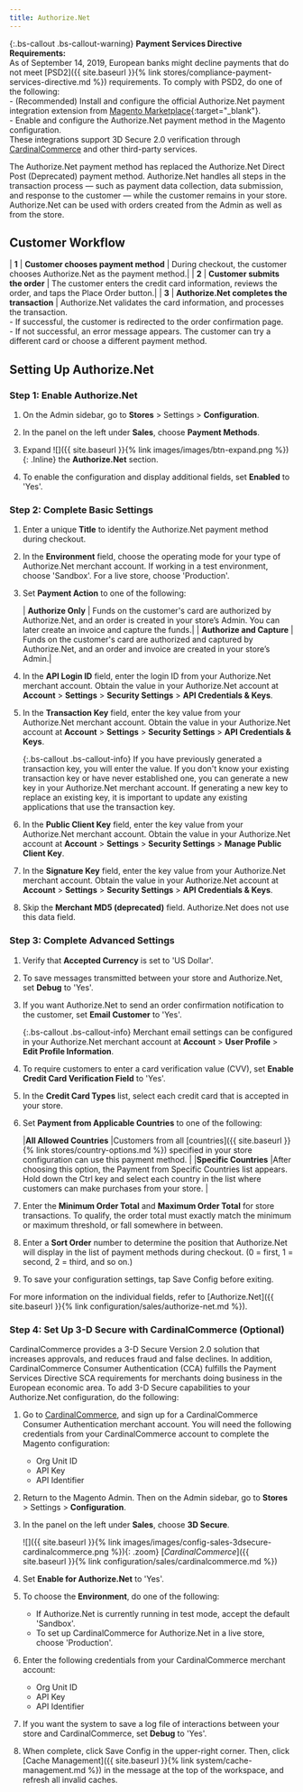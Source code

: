 ```yaml
---
title: Authorize.Net
---
```


{:.bs-callout .bs-callout-warning}
**Payment Services Directive Requirements:** <br/>
As of September 14, 2019, European banks might decline payments that do not meet [PSD2]({{ site.baseurl }}{% link stores/compliance-payment-services-directive.md %}) requirements. To comply with PSD2, do one of the following:<br/>- (Recommended) Install and configure the official Authorize.Net payment integration extension from [Magento Marketplace](https://marketplace.magento.com/catalogsearch/result/?q=authorize.net){:target="_blank"}.<br/>- Enable and configure the Authorize.Net payment method in the Magento configuration.<br/>These integrations support 3D Secure 2.0 verification through [CardinalCommerce](https://www.cardinalcommerce.com/products/psd2) and other third-party services.

The Authorize.Net payment method has replaced the Authorize.Net Direct Post (Deprecated) payment method. Authorize.Net handles all steps in the transaction process — such as payment data collection, data submission, and response to the customer — while the customer remains in your store. Authorize.Net can be used with orders created from the Admin as well as from the store.

## Customer Workflow

| **1** | **Customer chooses payment method** | During checkout, the customer chooses Authorize.Net as the payment method.|
| **2** | **Customer submits the order** | The customer enters the credit card information, reviews the order, and taps the Place Order button.|
| **3** | **Authorize.Net completes the transaction** | Authorize.Net validates the card information, and processes the transaction. <br/>- If successful, the customer is redirected to the order confirmation page.<br/>- If not successful, an error message appears. The customer can try a different card or choose a different payment method.

## Setting Up Authorize.Net

### Step 1: Enable Authorize.Net

1. On the Admin sidebar, go to **Stores** > Settings > **Configuration**.

2. In the panel on the left under **Sales**, choose **Payment Methods**.

3. Expand ![]({{ site.baseurl }}{% link images/images/btn-expand.png %}){: .Inline} the **Authorize.Net** section.

4. To enable the configuration and display additional fields, set **Enabled** to 'Yes'.


### Step 2: Complete Basic Settings
   
1. Enter a unique **Title** to identify the Authorize.Net payment method during checkout.

1. In the **Environment** field, choose the operating mode for your type of Authorize.Net merchant account.  If working in a test environment, choose 'Sandbox'. For a live store, choose 'Production'.

1. Set **Payment Action** to one of the following:

   | **Authorize Only** | Funds on the customer's card are authorized by Authorize.Net, and an order is created in your store’s Admin. You can later create an invoice and capture the funds.|
   | **Authorize and Capture** | Funds on the customer's card are authorized and captured by Authorize.Net, and an order and invoice are created in your store’s Admin.|

1. In the **API Login ID** field, enter the login ID from your Authorize.Net merchant account. Obtain the value in your Authorize.Net account at **Account** > **Settings** > **Security Settings** > **API Credentials & Keys**.

1.  In the **Transaction Key** field, enter the key value from your Authorize.Net merchant account. Obtain the value in your Authorize.Net account at **Account** > **Settings** > **Security Settings** > **API Credentials & Keys**.

       {:.bs-callout .bs-callout-info}
       If you have previously generated a transaction key, you will enter the value. If you don't know your existing transaction key or have never established one, you can generate a new key in your Authorize.Net merchant account. If generating a new key to replace an existing key, it is important to update any existing applications that use the transaction key.

1. In the **Public Client Key** field, enter the key value from your Authorize.Net merchant account. Obtain the value in your Authorize.Net account at **Account** > **Settings** > **Security Settings** > **Manage Public Client Key**.

1. In the **Signature Key** field, enter the key value from your Authorize.Net merchant account. Obtain the value in your Authorize.Net account at **Account** > **Settings** > **Security Settings** > **API Credentials & Keys**.

1. Skip the **Merchant MD5 (deprecated)** field. Authorize.Net does not use this data field.


### Step 3: Complete Advanced Settings

1. Verify that **Accepted Currency** is set to 'US Dollar'.

1. To save messages transmitted between your store and Authorize.Net, set **Debug** to 'Yes'.

1. If you want Authorize.Net to send an order confirmation notification to the customer, set **Email Customer** to 'Yes'.

   {:.bs-callout .bs-callout-info}
   Merchant email settings can be configured in your Authorize.Net merchant account at **Account** > **User Profile** > **Edit Profile Information**.

1. To require customers to enter a card verification value (CVV), set **Enable Credit Card Verification Field** to 'Yes'.

1. In the **Credit Card Types** list, select each credit card that is accepted in your store.

1. Set **Payment from Applicable Countries** to one of the following:

   |**All Allowed Countries** |Customers from all [countries]({{ site.baseurl }}{% link stores/country-options.md %}) specified in your store configuration can use this payment method. |
   |**Specific Countries** |After choosing this option, the Payment from Specific Countries list appears. Hold down the Ctrl key and select each country in the list where customers can make purchases from your store. |

1. Enter the **Minimum Order Total** and **Maximum Order Total** for store transactions. To qualify, the order total must exactly match the minimum or maximum threshold, or fall somewhere in between.

1. Enter a **Sort Order** number to determine the position that Authorize.Net will display in the list of payment methods during checkout. (0 = first, 1 = second, 2 = third, and so on.)

1. To save your configuration settings, tap <span class="btn">Save Config</span> before exiting.

For more information on the individual fields, refer to [Authorize.Net]({{ site.baseurl }}{% link configuration/sales/authorize-net.md %}).

### Step 4: Set Up 3-D Secure with CardinalCommerce (Optional)

CardinalCommerce provides a 3-D Secure Version 2.0 solution that increases approvals, and reduces fraud and false declines. In addition, CardinalCommerce Consumer Authentication (CCA) fulfills the Payment Services Directive SCA requirements for merchants doing business in the European economic area.  To add 3-D Secure capabilities to your Authorize.Net configuration, do the following:

1. Go to [CardinalCommerce](https://www.cardinalcommerce.com/products/cardinal-consumer-authentication/for-merchants), and sign up for a CardinalCommerce Consumer Authentication merchant account. You will need the following credentials from your CardinalCommerce account to complete the Magento configuration:

   - Org Unit ID
   - API Key
   - API Identifier

1. Return to the Magento Admin. Then on the Admin sidebar, go to **Stores** > Settings > **Configuration**.
1. In the panel on the left under **Sales**, choose **3D Secure**.
   
    ![]({{ site.baseurl }}{% link images/images/config-sales-3dsecure-cardinalcommerce.png %}){: .zoom}
    [_CardinalCommerce_]({{ site.baseurl }}{% link configuration/sales/cardinalcommerce.md %})

1. Set **Enable for Authorize.Net** to 'Yes'.
1. To choose the **Environment**, do one of the following: 

   - If Authorize.Net is currently running in test mode, accept the default 'Sandbox'. 
   - To set up CardinalCommerce for Authorize.Net in a live store, choose 'Production'.
  
1. Enter the following credentials from your CardinalCommerce merchant account:

   - Org Unit ID
   - API Key
   - API Identifier

1. If you want the system to save a log file of interactions between your store and  CardinalCommerce, set **Debug** to 'Yes'.  
1. When complete, click <span class="btn">Save Config</span> in the upper-right corner. Then, click [Cache Management]({{ site.baseurl }}{% link system/cache-management.md %}) in the message at the top of the workspace, and refresh all invalid caches.